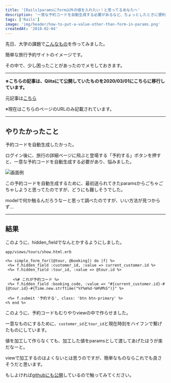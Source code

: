 ```yaml
---
title: '[Rails]paramsにform以外の値を入れたい！と思ってるあなたへ'
description: '一意な予約コードを自動生成する必要があるなど、ちょっとしたときに便利ですね'
tags: ['Rails']
image: 'img/header/how-to-put-a-value-other-than-form-in-params.png'
createdAt: '2018-02-04'
---
```


先日、大学の課題で[こんなもの](https://arcane-hamlet-34891.herokuapp.com/)を作ってみました。

簡単な旅行予約サイトのイメージです。

その中で、少し困ったことがあったのでメモしておきます。

--------

**※こちらの記事は、Qiitaにて公開していたものを2020/03/01にこちらに移行しています。**

元記事は[こちら](https://qiita.com/dach1_ken/items/2300004efb4afe638303)

※現在はこちらのページのURLのみ記載されています。

--------

## やりたかったこと

予約コードを自動生成したかった。

ログイン後に、旅行の詳細ページに飛ぶと登場する「予約する」ボタンを押すと、一意な予約コードを自動生成する必要があり、悩みました。

![画面例](./img/1.png)

この予約コードを自動生成するために、最初送られてきたparamsからごちゃごちゃしようと思ってたのですが、どうにも難しそうでした。

modelで何か触るんだろうなーと思って調べたのですが、いい方法が見つからず…

------

## 結果

このように、hidden_fieldでなんとかするようにしました。

```erb
app/views/tours/show.html.erb

<%= simple_form_for([@tour, @booking]) do |f| %>
 <%= f.hidden_field :customer_id, :value => current_customer.id %>
 <%= f.hidden_field :tour_id, :value => @tour.id %>

　　<%# これが予約コード %>
 <%= f.hidden_field :booking_code, :value => "#{current_customer.id}-#{@tour.id}-#{Time.new.strftime("%Y%m%d-%H%M%S")}" %>

 <%= f.submit '予約する', class: 'btn btn-primary' %>
<% end %>
```

このように、予約コードもむりやりviewの中で作らせました。

一意なものにするために、`customer_id`と`tour_id`と現在時刻をハイフンで繋げたものにしています。

値を加工して作らなくても、加工した値をparamsとして渡してあげたほうが楽だなーと。

viewで加工するのはよくないとは思うのですが、簡単なものならこれでも良さそうだと思います。

もしよければ[githubにも公開](https://github.com/kenjiadachi/advanced_software_theory)しているので触ってみてください。
